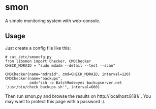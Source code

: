 smon
====


A simple monitoring system with web-console.

Usage
-----

Just create a config file like this:

~~~~
# cat /etc/smoncfg.py
from libsmon import Checker, CMDChecker
CHECK_MDRAID = "sudo mdadm --detail --test --scan"

CMDChecker(name="mdraid", cmd=CHECK_MDRAID, interval=120)
CMDChecker(name="backups", 
           cmd="ssh -o BatchMode=yes backupserver.net '/usr/bin/check_backups.sh'", interval=600)
~~~~

Then run smon.py and browse the results on http://localhost:8181/ .
You may want to protect this page with a password :).
